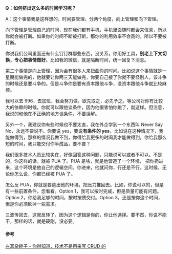 **Q：如何挤出这么多的时间学习呢？**



A：这个事情我是这样想的，时间要管理，分两个角度，向上管理和向下管理。



向下管理是管理自己的时间，现在我们都有手机，手机里面随时都会来信息，所以你就会被打断。如果你的时间不断被打断，那你的利用效率不会高的，所以不要被打断。



你说我们公司里面还有什么钉钉群那些东西，没关系，你用好工具，**别老上下文切换，专心把事情做好**。比如我的微信，就是隔断时间，统一回复下消息。



第二个事情是向上管理，因为会有很多人来扭曲你的时间。比如说这个事情就是一星期能做完的，他就要让你两三天能做完，你要自己接了你就不要怪别人，该斗争的时候还是要斗争的。但是斗争你是要有资本跟他斗争，没资本跟他斗争就比较麻烦。



我可以去 996，去加班，我会努力做。欲先取之，必先予之。等公司对你有比较大的依赖的时候，你就可以跟他谈条件，因为他很害怕你跑了，就这样。但注意，我说的和他在不正确的地方谈条件，不要误解。



另外一个，我建议你有些时候也不要太直，我在外企学到一个东西叫 Never Say No，永远不要说不。你要说 yes，要说**有条件的 yes**，比如说在这种情况下，我能做得到，那样的情况我做不到，你得给我更多的时间我才能做得到，你给我那么短的时间，我只能交付你半成品，要不要？



我们很多技术人员比较实在，好像回答这种问题，只能说可以或者不可以。不是的，你这样的话，就被 PUA 了。PUA 是啥，就是他营造了一个环境， 把你扔进来，这个环境是他自己的逻辑空间。你进来，他就问你，行还是不行。这时候，无论你怎么说，你都已经被 PUA 了。



怎么反 PUA，你就是要逃出他的环境，把压力推回去。比如，你说可以的，但是有一些前置条件，您看看。Option 1，我可以按时完成，但是质量可能有问题。Option 2，你给我足够的时间，按时按质交付。Option 3，还是按你这个时间，但是你必须砍掉一些需求。



三波传回去，这就反转了，因为这个逻辑是你的，你让他选择。要不然，你说不能干，那样的话，就是硬刚，没必要。



#### 参考

[左耳朵耗子 - 你得知道，技术不是用来写 CRUD 的](https://www.infoq.cn/article/qDHHLp9NPza6hD7QxqcW)

